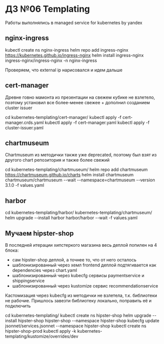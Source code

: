 # ДЗ №06 Templating

Работы выполнялись в managed service for kubernetes by yandex

## nginx-ingress

kubectl create ns nginx-ingress
helm repo add ingress-nginx https://kubernetes.github.io/ingress-nginx
helm install ingress-nginx ingress-nginx/ingress-nginx -n nginx-ingress

Проверяем, что external ip нарисовался и идем дальше

## cert-manager

Древне говно мамонта из презентации на свежем кубике не взлетело, поэтому установил все более-менее свежее + дополнил созданием cluster issuer

cd kubernetes-templating/cert-manager/
kubectl apply -f cert-manager.crds.yaml 
kubectl apply -f cert-manager.yaml 
kubectl apply -f cluster-issuer.yaml

## chartmuseum

Chartmuseum из методички также уже deprecated, поэтому был взят из другого chart репозитория и также более свежий

cd kubernetes-templating/chartmuseum/
helm repo add chartmuseum https://chartmuseum.github.io/charts
helm install chartmuseum chartmuseum/chartmuseum --wait --namespace=chartmuseum --version 3.1.0 -f values.yaml

## harbor

cd kubernetes-templating/harbor/
kubernetes-templating/chartmuseum/
helm upgrade  --install harbor harbor/harbor --wait -f values.yaml

## Мучаем hipster-shop
В последней итерации хипстеркого магазина весь деплой попилен на 4 блока:
- сам hipster-shop деплой, а точнее то, что от него осталось
- шаблонизированный через хемл frontend деплой подтягивается как dependencies через chart.yaml
- шаблонизированный через kubecfg сервисы paymentservice и shippingservice
- шаблонизированный через kustomize сервис recommendationservice

Кастомизация через kubecfg из методички не взлетела, т.к. библиотеки не рабочие. Пришлось завезти библиотеку локально, поправить её и подключить

cd kubernetes-templating/
kubectl create ns hipster-shop
helm upgrade --install hipster-shop hipster-shop --namespace hipster-shop
kubecfg update jsonnet/services.jsonnet --namespace hipster-shop
kubectl create ns hipster-shop-prod
kubectl apply -k kubernetes-templating/kustomize/overrides/dev